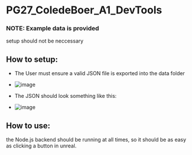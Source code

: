 # PG27_ColedeBoer_A1_DevTools

### NOTE: **Example data is provided**
setup should not be neccessary

## How to setup:
- The User must ensure a valid JSON file is exported into the data folder
- ![image](https://github.com/user-attachments/assets/53cf85a8-0447-4682-8849-10105fdab8cf)

- The JSON should look something like this:
- ![image](https://github.com/user-attachments/assets/5fa1a90c-c390-40c4-b56b-9318a58ede05)



## How to use:
the Node.js backend should be running at all times, so it should be as easy as clicking a button in unreal. 
